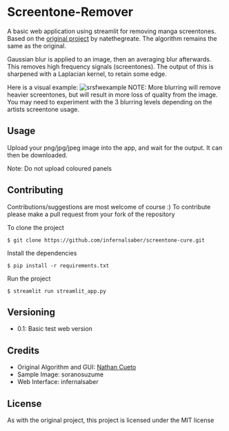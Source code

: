 # Screentone-Remover

A basic web application using streamlit for removing manga screentones. Based on the [original project](https://github.com/natethegreate/Screentone-Remover) by natethegreate.
The algorithm remains the same as the original.

Gaussian blur is applied to an image, then an averaging blur afterwards. This removes high frequency signals (screentones).
The output of this is sharpened with a Laplacian kernel, to retain some edge.

Here is a visual example:
![srsfwexample](screentoneexsfw.jpg)
NOTE: More blurring will remove heavier screentones, but will result in more loss of quality from the image. You may need to experiment with the 3 blurring levels depending on the artists screentone usage.

## Usage
Upload your png/jpg/jpeg image into the app, and wait for the output.
It can then be downloaded.

Note: Do not upload coloured panels

<!-- ### Prerequisites
Windows, tested on windows 10.

Python 3 if you want to run the source codes. Uses opencv (cv2) libs, numpy, and tkinter for the UI.

Note that the .exe file is quite large. The signal processing utilizes a large library of signal processing related functions, opencv. -->



<!-- ## Deployment

You should use this in tandem with my other project, hent-AI, and [DeepCreamPy](https://github.com/deeppomf/DeepCreamPy), by deeppomf. -->

## Contributing

Contributions/suggestions are most welcome of course :)
To contribute please make a pull request from your fork of the repository

To clone the project 
```
$ git clone https://github.com/infernalsaber/screentone-cure.git
```

Install the dependencies
```
$ pip install -r requirements.txt
```

Run the project
```
$ streamlit run streamlit_app.py
```



## Versioning

- 0.1: Basic test web version
<!-- 
## Todo

* Allow custom kernel types for blurring and sharpening
* Parameterize Bilateral Filtering inputs for Sigma Space
* Better UI
* Find optimal default values
* Remember and autofill Input/Output directories
* Somehow reduce file size -->

## Credits

- Original Algorithm and GUI: [Nathan Cueto](https://github.com/natethegreate)
- Sample Image: soranosuzume
- Web Interface: infernalsaber

## License

As with the original project, this project is licensed under the MIT license
